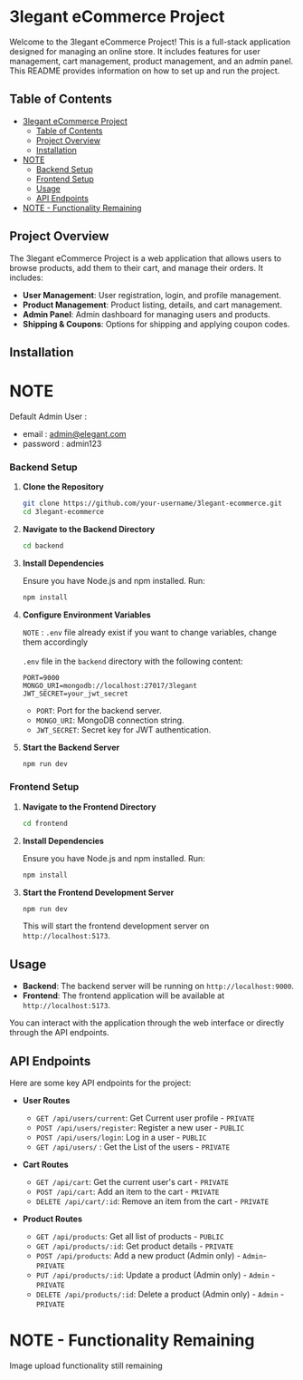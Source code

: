 # 3legant eCommerce Project

Welcome to the 3legant eCommerce Project! This is a full-stack application designed for managing an online store. It includes features for user management, cart management, product management, and an admin panel. This README provides information on how to set up and run the project.

## Table of Contents

- [3legant eCommerce Project](#3legant-ecommerce-project)
  - [Table of Contents](#table-of-contents)
  - [Project Overview](#project-overview)
  - [Installation](#installation)
- [NOTE](#note)
    - [Backend Setup](#backend-setup)
    - [Frontend Setup](#frontend-setup)
  - [Usage](#usage)
  - [API Endpoints](#api-endpoints)
- [NOTE - Functionality Remaining](#note---functionality-remaining)

## Project Overview

The 3legant eCommerce Project is a web application that allows users to browse products, add them to their cart, and manage their orders. It includes:

- **User Management**: User registration, login, and profile management.
- **Product Management**: Product listing, details, and cart management.
- **Admin Panel**: Admin dashboard for managing users and products.
- **Shipping & Coupons**: Options for shipping and applying coupon codes.

## Installation

# NOTE 
Default Admin User : 
- email : admin@elegant.com
- password : admin123

### Backend Setup

1. **Clone the Repository**

   ```bash
   git clone https://github.com/your-username/3legant-ecommerce.git
   cd 3legant-ecommerce
   ```

2. **Navigate to the Backend Directory**

   ```bash
   cd backend
   ```

3. **Install Dependencies**

   Ensure you have Node.js and npm installed. Run:

   ```bash
   npm install
   ```

4. **Configure Environment Variables**
    
   `NOTE` : `.env` file already exist if you want to change variables, change them accordingly <br/> <br/> 
    `.env` file in the `backend` directory with the following content:

   ```env
   PORT=9000
   MONGO_URI=mongodb://localhost:27017/3legant
   JWT_SECRET=your_jwt_secret
   ```

   - `PORT`: Port for the backend server.
   - `MONGO_URI`: MongoDB connection string.
   - `JWT_SECRET`: Secret key for JWT authentication.


5. **Start the Backend Server**

   ```bash
   npm run dev
   ```

### Frontend Setup

1. **Navigate to the Frontend Directory**

   ```bash
   cd frontend
   ```

2. **Install Dependencies**

   Ensure you have Node.js and npm installed. Run:

   ```bash
   npm install
   ```


3. **Start the Frontend Development Server**

   ```bash
   npm run dev
   ```

   This will start the frontend development server on `http://localhost:5173`.

## Usage

- **Backend**: The backend server will be running on `http://localhost:9000`.
- **Frontend**: The frontend application will be available at `http://localhost:5173`.
  
You can interact with the application through the web interface or directly through the API endpoints.

## API Endpoints

Here are some key API endpoints for the project:

- **User Routes**
  - `GET /api/users/current`: Get Current user profile - `PRIVATE`
  - `POST /api/users/register`: Register a new user - `PUBLIC`
  - `POST /api/users/login`: Log in a user  - `PUBLIC`
  - `GET /api/users/` : Get the List of the users - `PRIVATE`

- **Cart Routes**
  - `GET /api/cart`: Get the current user's cart - `PRIVATE`
  - `POST /api/cart`: Add an item to the cart - `PRIVATE`
  - `DELETE /api/cart/:id`: Remove an item from the cart - `PRIVATE`

- **Product Routes**
  - `GET /api/products`: Get all list of products - `PUBLIC`
  - `GET /api/products/:id`: Get product details - `PRIVATE`
  - `POST /api/products`: Add a new product (Admin only) - `Admin`- `PRIVATE`
  - `PUT /api/products/:id`: Update a product (Admin only) - `Admin` - `PRIVATE`
  - `DELETE /api/products/:id`: Delete a product (Admin only) - `Admin` - `PRIVATE`

# NOTE - Functionality Remaining
Image upload functionality still remaining